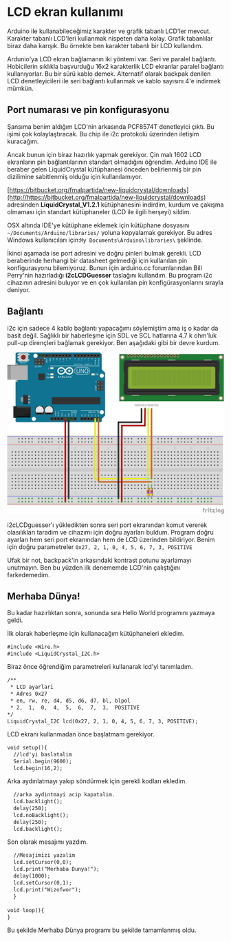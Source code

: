 # LCD ekran kullanımı

Arduino ile kullanabileceğimiz karakter ve grafik tabanlı LCD'ler mevcut. Karakter tabanlı LCD'leri kullanmak nispeten daha kolay. Grafik tabanlılar biraz daha karışık. Bu örnekte ben karakter tabanlı bir LCD kullandım. 

Ardunio'ya LCD ekran bağlamanın iki yöntemi var. Seri ve paralel bağlantı. Hobicilerin sıklıkla başvurduğu 16x2 karakterlik LCD ekranlar paralel bağlantı kullanıyorlar. Bu bir sürü kablo demek. Alternatif olarak backpak denilen LCD denetleyicileri ile seri bağlantı kullanmak ve kablo sayısını 4'e indirmek mümkün.

## Port numarası ve pin konfigurasyonu
Şansıma benim aldığım LCD'nin arkasında PCF8574T denetleyici çıktı. Bu işimi çok kolaylaştıracak. Bu chip ile i2c protokolü üzerinden iletişim kuracağım.

Ancak bunun için biraz hazırlık yapmak gerekiyor. Çin malı 1602 LCD ekranların pin bağlantılarının standart olmadığını öğrendim. Arduino IDE ile beraber gelen LiquidCrystal kütüphanesi önceden belirlenmiş bir pin dizilimine sabitlenmiş olduğu için kullanılamıyor. 

[https://bitbucket.org/fmalpartida/new-liquidcrystal/downloads](http://https://bitbucket.org/fmalpartida/new-liquidcrystal/downloads) adresinden **LiquidCrystal_V1.2.1** kütüphanesini indirdim, kurdum ve çakışma olmaması için standart kütüphaneler (LCD ile ilgili herşeyi) sildim. 

OSX altında IDE'ye kütüphane eklemek için kütüphane dosyasını `~/Documents/Arduino/libraries/` yoluna kopyalamak gerekiyor. Bu adres Windows kullanıcıları için:`My Documents\Arduino\libraries\` şeklinde. 

İkinci aşamada ise port adresini ve doğru pinleri bulmak gerekli. LCD beraberinde herhangi bir datasheet gelmediği için kullanılan pin konfigurasyonu bilemiyoruz. Bunun için arduino.cc forumlarından Bill Perry'nin hazırladığı **i2cLCDGuesser** taslağını kullandım. Bu program i2c cihazının adresini buluyor ve en çok kullanılan pin konfigürasyonlarını sırayla deniyor.

## Bağlantı

i2c için sadece 4 kablo bağlantı yapacağımı söylemiştim ama iş o kadar da basit değil. Sağlıklı bir haberleşme için SDL ve SCL hatlarına 4.7 k ohm'luk pull-up dirençleri bağlamak gerekiyor. Ben aşağıdaki gibi bir devre kurdum. 

<img src=i2c-lcd_bb.png width=600>

i2cLCDguesser'ı yükledikten sonra seri port ekranından komut vererek olasılıkları taradım ve cihazımı için doğru ayarları buldum. Program doğru ayarları hem seri port ekranından hem de LCD üzerinden bildiriyor. Benim için doğru parametreler
`0x27, 2, 1, 0, 4, 5, 6, 7, 3, POSITIVE`

Ufak bir not, backpack'in arkasındaki kontrast potunu ayarlamayı unutmayın. Ben bu yüzden ilk denememde LCD'nin çalıştığını farkedemedim.

## Merhaba Dünya!

Bu kadar hazırlıktan sonra, sonunda sıra Hello World programını yazmaya geldi.

İlk olarak haberleşme için kullanacağım kütüphaneleri ekledim.

````
#include <Wire.h>
#include <LiquidCrystal_I2C.h>
````

Biraz önce öğrendiğim parametreleri kullanarak lcd'yi tanımladım.

````
/**
 * LCD ayarlari 
 * Adres 0x27
 * en, rw, re, d4, d5, d6, d7, bl, blpol
 * 2,  1,  0,  4,  5,  6,  7,  3,  POSITIVE
*/ 
LiquidCrystal_I2C lcd(0x27, 2, 1, 0, 4, 5, 6, 7, 3, POSITIVE);
````
LCD ekranı kullanmadan önce başlatmam gerekiyor.

````
void setup(){
  //lcd'yi baslatalim
  Serial.begin(9600);
  lcd.begin(16,2);
  ````

Arka aydınlatmayı yakıp söndürmek için gerekli kodları ekledim. 

````
  //arka aydintmayi acip kapatalim.
  lcd.backlight();
  delay(250);
  lcd.noBacklight();
  delay(250);
  lcd.backlight();
  ````
  
Son olarak mesajımı yazdım.  
  
````  
  //Mesajimizi yazalim
  lcd.setCursor(0,0);
  lcd.print("Merhaba Dunya!");
  delay(1000);
  lcd.setCursor(0,1);
  lcd.print("Wizofwor");
  }
  
void loop(){
} 
````

Bu şekilde Merhaba Dünya programı bu şekilde tamamlanmış oldu.





    